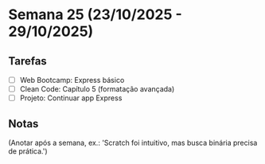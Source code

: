 # Semana 25 (23/10/2025 - 29/10/2025)

## Tarefas
- [ ] Web Bootcamp: Express básico
- [ ] Clean Code: Capítulo 5 (formatação avançada)
- [ ] Projeto: Continuar app Express

## Notas
(Anotar após a semana, ex.: 'Scratch foi intuitivo, mas busca binária precisa de prática.')